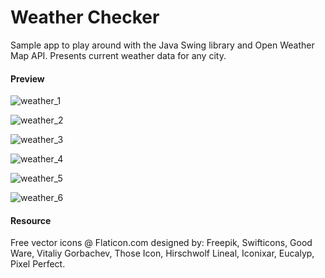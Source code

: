 # Weather Checker
Sample app to play around with the Java Swing library and Open Weather Map API. Presents current weather data for any city.


#### Preview
![weather_1](https://user-images.githubusercontent.com/58771510/72220914-b1cd5800-354d-11ea-8f95-d872c9b8fba6.png)

![weather_2](https://user-images.githubusercontent.com/58771510/72220918-b560df00-354d-11ea-973e-78220db3fbb2.png)

![weather_3](https://user-images.githubusercontent.com/58771510/72220921-b98cfc80-354d-11ea-995a-8ace840190f8.png)

![weather_4](https://user-images.githubusercontent.com/58771510/72220922-b98cfc80-354d-11ea-8527-48b50c01127d.png)

![weather_5](https://user-images.githubusercontent.com/58771510/72220923-bc87ed00-354d-11ea-859e-8133ae0f1f68.png)

![weather_6](https://user-images.githubusercontent.com/58771510/72220925-beea4700-354d-11ea-9097-405d60b75bde.png)

#### Resource
Free vector icons @ Flaticon.com designed by: Freepik, Swifticons, Good Ware, Vitaliy Gorbachev, Those Icon, Hirschwolf Lineal, Iconixar, Eucalyp, Pixel Perfect.
